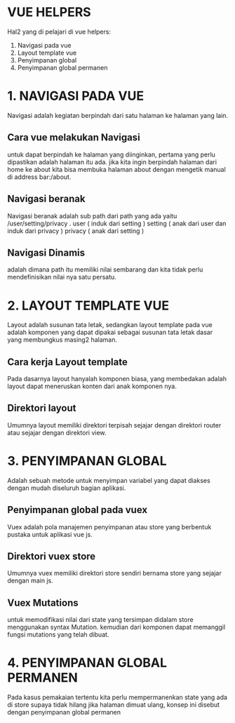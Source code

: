 # VUE HELPERS #
 Hal2 yang di pelajari di vue helpers:
 1. Navigasi pada vue
 2. Layout template vue
 3. Penyimpanan global
 4. Penyimpanan global permanen

# 1. NAVIGASI PADA VUE
Navigasi adalah kegiatan berpindah dari satu halaman ke halaman yang lain.

## Cara vue melakukan Navigasi
untuk dapat berpindah ke halaman yang diinginkan, pertama yang perlu dipastikan adalah halaman itu ada. jika kita ingin berpindah halaman dari home ke about kita bisa membuka halaman about dengan mengetik manual di address bar:/about.

## Navigasi beranak
Navigasi beranak adalah sub path dari path yang ada yaitu /user/setting/privacy  .
user ( induk dari setting )
setting ( anak dari user dan induk dari privacy )
privacy ( anak dari setting )

## Navigasi Dinamis
adalah dimana path itu memiliki nilai sembarang dan kita tidak perlu mendefinisikan nilai nya satu persatu.

# 2. LAYOUT TEMPLATE VUE
Layout adalah susunan tata letak, sedangkan layout template pada vue adalah komponen yang dapat dipakai sebagai susunan tata letak dasar yang membungkus masing2 halaman.

## Cara kerja Layout template
Pada dasarnya layout hanyalah komponen biasa, yang membedakan adalah layout dapat meneruskan konten dari anak komponen nya.

## Direktori layout
Umumnya layout memiliki direktori terpisah sejajar dengan direktori router atau sejajar dengan direktori view.

# 3. PENYIMPANAN GLOBAL
Adalah sebuah metode untuk menyimpan variabel yang dapat diakses dengan mudah diseluruh bagian aplikasi.

## Penyimpanan global pada vuex
Vuex adalah pola manajemen penyimpanan atau store yang berbentuk pustaka untuk aplikasi vue js.

## Direktori vuex store
Umumnya vuex memiliki direktori store sendiri bernama store yang sejajar dengan main js.

## Vuex Mutations
untuk memodifikasi nilai dari state yang tersimpan didalam store menggunakan syntax Mutation. kemudian dari komponen dapat memanggil fungsi mutations yang telah dibuat.

# 4. PENYIMPANAN GLOBAL PERMANEN
Pada kasus pemakaian tertentu kita perlu mempermanenkan state yang ada di store supaya tidak hilang jika halaman dimuat ulang, konsep ini disebut dengan penyimpanan global permanen
